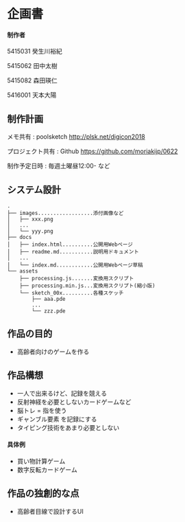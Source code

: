 # 企画書
#### 制作者
5415031 癸生川裕紀

5415062 田中太樹

5415082 森田瑛仁

5416001 天本大陽

## 制作計画
メモ共有 : poolsketch http://plsk.net/digicon2018

プロジェクト共有 : Github https://github.com/moriakijp/0622

制作予定日時 : 
毎週土曜昼12:00- など

## システム設計
```
.
├── images..................添付画像など
│   ├── xxx.png
│   ...
│   └── yyy.png
├── docs
│   ├── index.html..........公開用Webページ
│   ├── readme.md...........説明用ドキュメント
│   ...
│   └── index.md............公開用Webページ草稿
└── assets
    ├── processing.js.......変換用スクリプト
    ├── processing.min.js...変換用スクリプト(縮小版)
    └── sketch_00x..........各種スケッチ
        ├── aaa.pde
        ...
        └── zzz.pde
```

## 作品の目的
- 高齢者向けのゲームを作る

## 作品構想
- 一人で出来るけど、記録を競える
- 反射神経を必要としないカードゲームなど
- 脳トレ = 指を使う
- ギャンブル要素 を記録にする
- タイピング技術をあまり必要としない
#### 具体例
- 買い物計算ゲーム
- 数字反転カードゲーム

## 作品の独創的な点
- 高齢者目線で設計するUI


<!--stackedit_data:
eyJoaXN0b3J5IjpbNTQxNTIxODY3LC0xMzUwMDAwOTA1LDEyNj
cxNTg2NjMsLTIyMDE3MDMzNSwtMTIzNzYxNjk2NiwtMTc4Mjc5
OTY5OF19
-->
